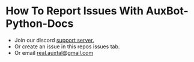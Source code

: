 # How To Report Issues With AuxBot-Python-Docs

- Join our discord [support server.](https://discord.gg/BmPNn6T)
- Or create an issue in this repos issues tab.
- Or email real.auxtal@gmail.com
